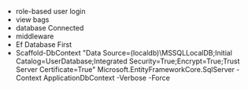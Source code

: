 - role-based user login
- view bags
- database Connected
- middleware
- Ef Database First
- Scaffold-DbContext "Data Source=(localdb)\MSSQLLocalDB;Initial Catalog=UserDatabase;Integrated Security=True;Encrypt=True;Trust Server Certificate=True" Microsoft.EntityFrameworkCore.SqlServer -Context ApplicationDbContext -Verbose -Force
